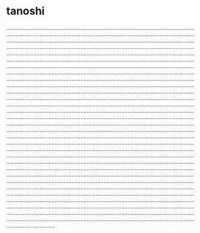# tanoshi

....................................................................................................................................................................................................................................................................................................................................................................................................................................................................................................................................................................................................................................................................................................................................................................................................................................................................................................................................................................................................................................................................................................................................................................................................................................................................................................................................................................................................................................................................................................................................................................................................................................................................................................................................................................................................................................................................................................................................................................................................................................................................................................................................................................................................................................................................................................................................................................................................................................................................................................................................................................................................................................................................................................................................................................................................................................................................................................................................................................................................................................................................................................................................................................................................................................................................................................................................................................................................................................................................................................................................................................................................................................................................................................................................................................................................................................................................................................................................................................................................................................